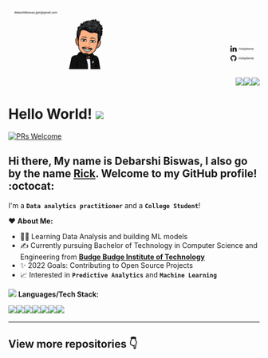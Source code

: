 <p  align="center"><img src = "IMG/intro.gif"></p>
<a href="https://github.com/rickydonne">
  <img align = "right" src="https://img.shields.io/badge/github-grey?style=for-the-badge&logo=github&logoColor=white%22" />
</a>
<a href="https://www.linkedin.com/in/rickydonne/">
  <img align = "right" src="https://img.shields.io/badge/LinkedIn-blue?style=for-the-badge&logo=linkedin&logoColor=white%22" />
</a>
<a href="https://www.instagram.com/orokin_rick/">
  <img align = "right" src="https://img.shields.io/badge/Instagram-grey?style=for-the-badge&logo=instagram&logoColor=white%22" />
</a>
<br />

# Hello World! <img src="https://raw.githubusercontent.com/syedareehaquasar/syedareehaquasar/master/gifs/Hi.gif" width="30px"></h2>


[![PRs Welcome](https://img.shields.io/badge/PRs-welcome-971901.svg?style=flat&logo=github)](https://github.com/RickyDonne)

## Hi there, My name is Debarshi Biswas, I also go by the name [**Rick**](https://www.linkedin.com/in/rickydonne/). Welcome to my GitHub profile! :octocat:

I'm a **`Data analytics practitioner`** and a **`College Student`**!

❤️ **About Me:**

* 👩‍🎓 Learning Data Analysis and building ML models 
* ✍️ Currently pursuing Bachelor of Technology in Computer Science and Engineering from [**Budge Budge Institute of Technology**](https://www.bbit.edu.in/)
* ✨ 2022 Goals: Contributing to Open Source Projects
* 📈 Interested in **`Predictive Analytics`** and **`Machine Learning`**


<img src="https://media.giphy.com/media/WUlplcMpOCEmTGBtBW/giphy.gif" width="30"> **Languages/Tech Stack:** 

<img src="https://img.shields.io/badge/Python-3776AB?style=for-the-badge&logo=python&logoColor=white"><img src="https://img.shields.io/badge/SQLite-07405E?style=for-the-badge&logo=sqlite&logoColor=white"><img src="https://img.shields.io/badge/Jupyter-F37626.svg?&style=for-the-badge&logo=Jupyter&logoColor=white"><img src="https://img.shields.io/badge/Markdown-000000?style=for-the-badge&logo=markdown&logoColor=white"><img src="https://img.shields.io/badge/tableau-F2C811?style=for-the-badge&logo=tableau&logoColor=white"><img src="https://img.shields.io/badge/ibm%20cognos-07405E?style=for-the-badge&logo=ibm&logoColor=white"><img src = "https://img.shields.io/badge/Excel-red?style=for-the-badge&logo=microsoft&logoColor=white">



---

## View more repositories 👇

